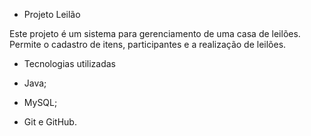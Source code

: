 - Projeto Leilão

Este projeto é um sistema para gerenciamento de uma casa de leilões. Permite o cadastro de itens, participantes e a realização de leilões.

- Tecnologias utilizadas

- Java;
- MySQL;
- Git e GitHub.
